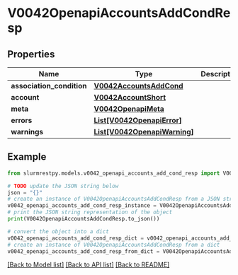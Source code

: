 # V0042OpenapiAccountsAddCondResp


## Properties

Name | Type | Description | Notes
------------ | ------------- | ------------- | -------------
**association_condition** | [**V0042AccountsAddCond**](V0042AccountsAddCond.md) |  | [optional]
**account** | [**V0042AccountShort**](V0042AccountShort.md) |  | [optional]
**meta** | [**V0042OpenapiMeta**](V0042OpenapiMeta.md) |  | [optional]
**errors** | [**List[V0042OpenapiError]**](V0042OpenapiError.md) |  | [optional]
**warnings** | [**List[V0042OpenapiWarning]**](V0042OpenapiWarning.md) |  | [optional]

## Example

```python
from slurmrestpy.models.v0042_openapi_accounts_add_cond_resp import V0042OpenapiAccountsAddCondResp

# TODO update the JSON string below
json = "{}"
# create an instance of V0042OpenapiAccountsAddCondResp from a JSON string
v0042_openapi_accounts_add_cond_resp_instance = V0042OpenapiAccountsAddCondResp.from_json(json)
# print the JSON string representation of the object
print(V0042OpenapiAccountsAddCondResp.to_json())

# convert the object into a dict
v0042_openapi_accounts_add_cond_resp_dict = v0042_openapi_accounts_add_cond_resp_instance.to_dict()
# create an instance of V0042OpenapiAccountsAddCondResp from a dict
v0042_openapi_accounts_add_cond_resp_from_dict = V0042OpenapiAccountsAddCondResp.from_dict(v0042_openapi_accounts_add_cond_resp_dict)
```
[[Back to Model list]](../README.md#documentation-for-models) [[Back to API list]](../README.md#documentation-for-api-endpoints) [[Back to README]](../README.md)


